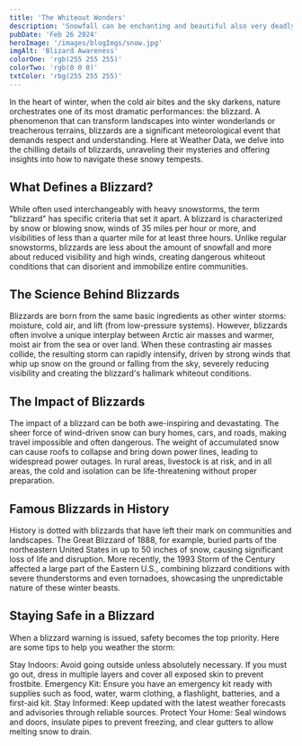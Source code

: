 ```yaml
---
title: 'The Whiteout Wonders'
description: 'Snowfall can be enchanting and beautiful also very deadly.'
pubDate: 'Feb 26 2024'
heroImage: '/images/blogImgs/snow.jpg'
imgAlt: 'Blizard Awareness'
colorOne: 'rgb(255 255 255)'
colorTwo: 'rgb(0 0 0)'
txtColor: 'rbg(255 255 255)'
---
```


In the heart of winter, when the cold air bites and the sky darkens, nature orchestrates one of its most dramatic performances: the blizzard. A phenomenon that can transform landscapes into winter wonderlands or treacherous terrains, blizzards are a significant meteorological event that demands respect and understanding. Here at Weather Data, we delve into the chilling details of blizzards, unraveling their mysteries and offering insights into how to navigate these snowy tempests.

## What Defines a Blizzard?

While often used interchangeably with heavy snowstorms, the term "blizzard" has specific criteria that set it apart. A blizzard is characterized by snow or blowing snow, winds of 35 miles per hour or more, and visibilities of less than a quarter mile for at least three hours. Unlike regular snowstorms, blizzards are less about the amount of snowfall and more about reduced visibility and high winds, creating dangerous whiteout conditions that can disorient and immobilize entire communities.

## The Science Behind Blizzards

Blizzards are born from the same basic ingredients as other winter storms: moisture, cold air, and lift (from low-pressure systems). However, blizzards often involve a unique interplay between Arctic air masses and warmer, moist air from the sea or over land. When these contrasting air masses collide, the resulting storm can rapidly intensify, driven by strong winds that whip up snow on the ground or falling from the sky, severely reducing visibility and creating the blizzard's hallmark whiteout conditions.

## The Impact of Blizzards

The impact of a blizzard can be both awe-inspiring and devastating. The sheer force of wind-driven snow can bury homes, cars, and roads, making travel impossible and often dangerous. The weight of accumulated snow can cause roofs to collapse and bring down power lines, leading to widespread power outages. In rural areas, livestock is at risk, and in all areas, the cold and isolation can be life-threatening without proper preparation.

## Famous Blizzards in History

History is dotted with blizzards that have left their mark on communities and landscapes. The Great Blizzard of 1888, for example, buried parts of the northeastern United States in up to 50 inches of snow, causing significant loss of life and disruption. More recently, the 1993 Storm of the Century affected a large part of the Eastern U.S., combining blizzard conditions with severe thunderstorms and even tornadoes, showcasing the unpredictable nature of these winter beasts.

## Staying Safe in a Blizzard

When a blizzard warning is issued, safety becomes the top priority. Here are some tips to help you weather the storm:

Stay Indoors: Avoid going outside unless absolutely necessary. If you must go out, dress in multiple layers and cover all exposed skin to prevent frostbite.
Emergency Kit: Ensure you have an emergency kit ready with supplies such as food, water, warm clothing, a flashlight, batteries, and a first-aid kit.
Stay Informed: Keep updated with the latest weather forecasts and advisories through reliable sources.
Protect Your Home: Seal windows and doors, insulate pipes to prevent freezing, and clear gutters to allow melting snow to drain.
